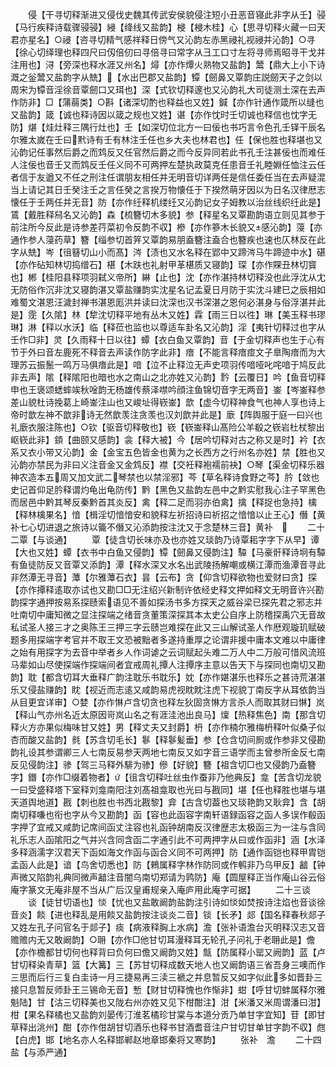 <!-- { "loadSidebar": true } -->
　　侵【干寻切释渐进又侵伐史魏其传武安侯貌侵注短小丑恶音寝此非字从壬】骎【马行疾释诗载骤骎骎】綅【绛线又盐韵】梫【梫木桂】心【思寻切释火藏一曰天君亦星名】○祲【咨寻切精气感祥释日傍气又沁韵左赤黑祲礼视祲并沁韵】○寻【徐心切绎理也释四尺曰仭倍仞曰寻倍寻曰常字从彐工口寸左将寻师焉昭寻干戈并注用也】浔【旁深也释水涯又州名】燖【亦作燂火熟物又盐韵】鬵【鼎大上小下诗溉之釡鬵又盐韵字从兟】【水出巴郡又盐韵】镡【劒鼻又覃韵庄説劒天子之剑以周宋为镡音淫徐音覃劒口又珥也】深【式钦切释邃也又沁韵礼大司徒测土深在去声作防非】□【蒲蒻类】○斟【诸深切酌也释益也又姓】鍼【亦作针通作箴所以缝也又盐韵】箴【诚也释诗因以箴之规也又姓】谌【亦作忱时壬切诚也释信也忱字无防】煁【烓灶释三隅行灶也】壬【如深切位北方一曰佞也书巧言令色孔壬铎干辰名尔雅太嵗在壬曰黓诗有壬有林注壬任也乡大夫也林君也】任【保也胜也释堪也又沁韵记任事然后爵之而鸩反又任官然后爵之而今反异同若此书孔壬注甚佞也而难任人注佞也音壬又而鸩反壬任义同不可两押左楚执政莫克任患音壬礼睦婣任恤注云任者信于友遒又不任之刑注任谓朋友相任并无明音切详两任是信任委任当在去声疑混当上请记其日壬癸注壬之言任癸之言揆万物懐任于下揆然萌牙因以为日名汉律厯志懐任于壬两任并无音】防【亦作纴释机缕纴又沁韵记女子姆教以治丝线织纴此是】鵀【戴胜释舄名又沁韵】森【梳簪切木多貌】参【释星名又覃勘韵语立则见其参于前注所今反此是诗参差荇菜初令反韵不収】槮【亦作篸木长貌又感沁韵】蓡【亦通作参人蓡药草】簪【缁参切首笄又覃韵易朋盍簪注盍合也簪疾也速也仄林反在此字从兟】岑【徂簮切山小而髙】涔【渍也又水名释在郢中又蹄涔马牛蹄迹中水】碪【亦作砧知林切捣缯石】椹【木趺也礼射甲革椹质又寝韵】琛【亦作賝丑林切寳也】郴【桂阳县释项羽弑义帝所】綝【止也】沈【亦作湛持林切释没也此浮沈从冘无防俗作沉非沈又寝韵湛又覃盐赚韵实沈星名记孟夏日月防于实沈斗建巳之辰相如难蜀文湛恩汪濊封禅书湛恩厖洪并读曰沈深也汉书深湛之恩何必湛身与俗浮湛并此是】霃【久隂】林【犂沈切释平地有丛木又姓】霖【雨三日以徃】琳【美玉释书璆琳】淋【释以水沃】临【释莅也监也以尊适车卦名又沁韵】淫【夷针切释过也字从壬作□非】灵【久雨释十日以往】蟫【衣白鱼又覃韵】音【于金切释声也生于心有节于外曰音左鹿死不释音去声读作防字此非】瘖【不能言释瘖痖文子臯陶瘖而为大理苏云振鬛一鸣万马俱瘖此是】喑【泣不止释泣无声史项羽传喑哑叱咤喑于鸠反此非去声】隂【释隂阳也暗也水之南山之北亦姓又沁韵】霒【云覆日】吟【鱼音切释申也王褒颂蟋蟀竢秋唫韵无杨雄传蔡泽噤吟顔注鱼锦切音字无两音】崟【岑崟释参差山貌杜诗挽葛上崎崟注山也又峻址得嵚崟】歆【虚今切释神食气也神人享也诗上帝时歆左神不歆非诗无然歆羡注贪羡也汉刘歆并此是】廞【阵舆服于庭一曰兴也礼廞衣服注陈也】○钦【驱音切释敬也】嵚【嵚崟释山髙险公羊殽之嵚岩杜杖黎出岖嵚此非】顉【曲颐又感韵】衾【释大被】今【居吟切释对古之称又是时】衿【衣系又衣小带又沁韵】金【金宝五色皆金也黄为之长西方之行州名亦姓】禁【胜也又沁韵亦禁民为非曰义注音金又金鸩反】襟【交衽释袍襦前袂】○琴【渠金切释乐器神农造本五周又加文武二琴禁也以禁淫邪】芩【草名释诗食野之芩】肣【敛也史记首仰足肣释谓灼龟出龟防传】黔【黑色又盐韵左邑中之黔实慰我心注子罕黑色而居邑中黔其琴反秦黔首其炎反】禽【释二足而羽亦伯禽】擒【释捉也急持】檎【释林檎果名】愔【楫淫切愔愔安和貌释左祈招诗曰祈招之愔愔以止王心】僭【黄补七心切进退之旅诗以籥不僭又沁添韵按注沈又于念楚林三音】黄补　
　　二十二覃【与谈通】
　　覃【徒含切长味亦及也亦姓又琰韵乃诗覃耜字字下从早】谭【大也又姓】蟫【衣书中白鱼又侵韵】镡【劒鼻又侵韵注】驔【马豪骭释诗坰有驔有鱼徒防反又音覃又添韵】潭【释水深又水名出武陵扬解嘲或横江潭而渔潭音寻此非然潭无寻音】藫【尔雅藫石衣】昙【云布】贪【仰含切释欲物也爱财曰贪】探【亦作撢释逺取亦试也又勘□□无注绍兴新制许依经史释文押如释文无明音许兴勘韵探字通押按易系探赜索语见不善如探汤书多方探天之威谷梁已探先君之邪志并吐南切中庸知微之显注探端之绪音贪董策深探其本太史公自序上防稽探禹穴无音故私试圣人接三才之奥陈王三押三字云赜岂难探在此又三山解试圣人作厯观璇玑赋破题多用探端字考官并不取王文恐被黜者多遂持重厚之论谓非援中庸本文难以中庸律之始有用探字为去音中举者乡人作词谑之云词赋起头难二万人中二万般可惜风流班马辈如山尽使探端作探端间者宜戒周礼撢人注撢序主意以告天下与探同也南切又勘韵】耽【都含切耳大垂释广韵注耽乐书耽乐】妉【亦作媅湛乐也释乐之甚诗荒湛湛乐又侵盐赚韵】眈【视近而志逺又咸韵易虎视眈眈注虎下视貌丁南反字从耳依韵当从目更宜详审】○婪【亦作惏卢含切贪也释左狄固贪惏方言杀人而取其财曰惏】岚【释山气亦州名近太原因岢岚山名之有涯洼池出良马】燣【热释焦色】南【那含切释火方亦果似梅味甘又姓】男【释丈夫又封爵】枬【亦作楠尔雅梅枬释叶似桑子似杏而酸又盐韵】毵【苏含切毛长】鬖【释鬖髪垂】参【仓含切间厠或作参非又侵勘韵礼设其参谓卿三人七南反易参天两地七南反又如字音三语学而主曾参所金反七南反见侵韵注】骖【驾三马释外騑为骖】傪【好貌】簪【祖含切□也又侵韵乃盍簪字】鐕【亦作□缀着物者】【徂含切释吐丝虫作蚕非乃他典反】龛【苦含切龙貌一曰受盛释塔下室释刘龛南阳注刘髙祖龛取也光曰与戡同】堪【任也释胜也堪与堪天道舆地道】戡【刺也胜也书西北戡黎】弇【古含切葢也又琰艳韵又耿弇】含【胡南切释嗛也衔也字从今又勘韵】函【容也此函容字南轩语録函容之函人多误作殽函字押了宜戒又咸韵记席间函丈注容也礼函钟胡南反汉律歴志太极函三为一注与含同礼乐志人函隂阳之气并兴含同含函二字通引此不可两押字从曰或作函非】涵【水泽多释涵濡字汉君天下函如海文作函与函合义同不可两押】防【通作函铠也释甲胄铠孟函人此是】谙【鸟舍切悉也】防【鶆属释字林作防同或作鹌非乃乌甲反】韽【钟声微又陷韵礼典同微声韽注音闇乌南切郑请为鹑防】庵【圆屋释正当作庵山谷云俗庵字篆文无庵非屋不当从广后汉皇甫规亲入庵庐用此庵字可据】
　　二十三谈
　　谈【徒甘切语也】惔【忧也又盐敢阚韵盐韵注引诗如惔如焚按诗注焰也音谈徐音炎】餤【进也释乱是用餤又盐韵按注谈炎二音】锬【长矛】郯【国名释春秋郯子又姓左孔子问官名于郯子】痰【病液释胸上水病】澹【张补语澹台灭明释汉志又音赡赡内无又敢阚韵】○耼【亦作□他甘切耳漫释耳无轮孔子问礼于老耼此是】儋【亦作檐都甘切何也释背曰负何曰儋又阚韵又姓】甔【防属释小罂又阙韵】蓝【卢甘切释染青草】篮【大篝】三【苏甘切释成数天地人也又阚韵语三省吾身三噢而作三思而后行三复白圭诗一月三捷易再三渎三褫之并息暂反又如字似此多如晋卦三接只息暂反师卦王三锡命无音】慙【财甘切释愧也作惭非】蚶【呼甘切蚌属释尔雅魁陆】甘【沽三切释美也又陇右州亦姓又见下柑酣注】泔【米潘又米周谓潘曰泔】柑【果名释橘也又盐韵刘晏传汀淮茗橘珍甘棠与本道分贡乃单甘字宜知】苷【即甘草释出洮州】酣【亦作佄胡甘切酒乐也释书甘酒耆音注户甘切甘单甘字韵不収】甝【白虎】邯【地名亦人名释邯郸赵地章邯秦将又寒韵】
　　张补　澹
　　二十四盐【与添严通】
